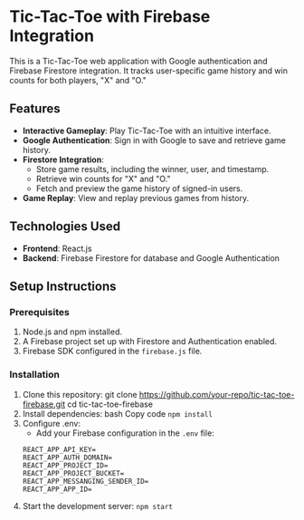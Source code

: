 # Tic-Tac-Toe with Firebase Integration

This is a Tic-Tac-Toe web application with Google authentication and Firebase Firestore integration. It tracks user-specific game history and win counts for both players, "X" and "O."

## Features

- **Interactive Gameplay**: Play Tic-Tac-Toe with an intuitive interface.
- **Google Authentication**: Sign in with Google to save and retrieve game history.
- **Firestore Integration**:
  - Store game results, including the winner, user, and timestamp.
  - Retrieve win counts for "X" and "O."
  - Fetch and preview the game history of signed-in users.
- **Game Replay**: View and replay previous games from history.

## Technologies Used

- **Frontend**: React.js
- **Backend**: Firebase Firestore for database and Google Authentication

## Setup Instructions

### Prerequisites

1. Node.js and npm installed.
2. A Firebase project set up with Firestore and Authentication enabled.
3. Firebase SDK configured in the `firebase.js` file.

### Installation

1. Clone this repository:
   git clone https://github.com/your-repo/tic-tac-toe-firebase.git
   cd tic-tac-toe-firebase
2. Install dependencies:
   bash
   Copy code
   `npm install`
3. Configure .env:
   - Add your Firebase configuration in the `.env` file:
   ```
   REACT_APP_API_KEY=
   REACT_APP_AUTH_DOMAIN=
   REACT_APP_PROJECT_ID=
   REACT_APP_PROJECT_BUCKET=
   REACT_APP_MESSANGING_SENDER_ID=
   REACT_APP_APP_ID=
   ```
4. Start the development server:
   `npm start`
